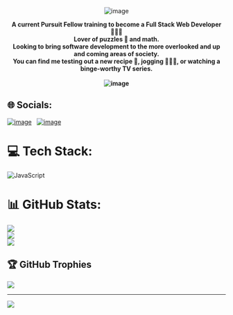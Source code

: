 
 <br><p align="center">![image](https://user-images.githubusercontent.com/107226235/176044545-500f641a-a0d7-4543-b101-6b3919b63262.png)</p>
**<p align="center"> A current Pursuit Fellow training to become a Full Stack Web Developer 👩🏽‍💻 <br>Lover of puzzles 🧩 and math.<br>Looking to bring software development to the more overlooked and up and coming areas of society.<br>You can find me testing out a new recipe 🥘, jogging 🏃🏽‍♀️, or watching a binge-worthy TV series.  <br><br> ![image](https://user-images.githubusercontent.com/107226235/176040689-094663cc-a9bd-4275-a8ce-82f6ac0856cc.png)</p>**

## 🌐 Socials:
[![image](https://user-images.githubusercontent.com/107226235/176050156-32a50da1-26e7-4d11-9eb7-3e8d89d4dd48.png)](https://www.linkedin.com/in/destiny-joyner-934846243) &nbsp;&nbsp;[![image](https://user-images.githubusercontent.com/107226235/176053717-8202345d-ef6a-4f5b-ae96-53c14f1db628.png)](https://www.codewars.com/users/JoyNERDestiny)
 

# 💻 Tech Stack:
![JavaScript](https://img.shields.io/badge/javascript-%23323330.svg?style=for-the-badge&logo=javascript&logoColor=%23F7DF1E)
# 📊 GitHub Stats:
![](https://github-readme-stats.vercel.app/api?username=DestinyJoyner&theme=slateorange&hide_border=false&include_all_commits=false&count_private=false)<br/>
![](https://github-readme-streak-stats.herokuapp.com/?user=DestinyJoyner&theme=slateorange&hide_border=false)<br/>
![](https://github-readme-stats.vercel.app/api/top-langs/?username=DestinyJoyner&theme=slateorange&hide_border=false&include_all_commits=false&count_private=false&layout=compact)

## 🏆 GitHub Trophies
![](https://github-profile-trophy.vercel.app/?username=DestinyJoyner&theme=onedark&no-frame=false&no-bg=true&margin-w=4)

---
[![](https://visitcount.itsvg.in/api?id=DestinyJoyner&icon=8&color=7)](https://visitcount.itsvg.in)
